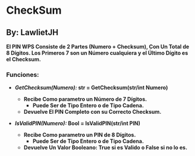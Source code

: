 # CheckSum
## By: LawlietJH

__El PIN WPS Consiste de 2 Partes (Numero + Checksum), Con Un Total de 8 Dígitos. Los Primeros 7 son un Número cualquiera y el Último Dígito es el Checksum.__

### Funciones:

 * ___GetChecksum(Numero):_ str = GetChecksum(str/int Numero)__
   
   * __Recibe Como parametro un Número de 7 Dígitos.__
     * __Puede Ser de Tipo Entero o de Tipo Cadena.__
   * __Devuelve El PIN Completo con su Correcto Checksum.__
   
 * ___IsValidPIN(Numero):_ Bool = IsValidPIN(str/int PIN)__
   
   * __Recibe Como parametro un PIN de 8 Dígitos.__
     * __Puede Ser de Tipo Entero o de Tipo Cadena.__
   * __Devuelve Un Valor Booleano: True si es Valido o False si no lo es.__
   
